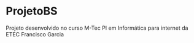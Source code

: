 # ProjetoBS
Projeto desenvolvido no curso M-Tec PI em Informática para internet da ETEC Francisco Garcia
